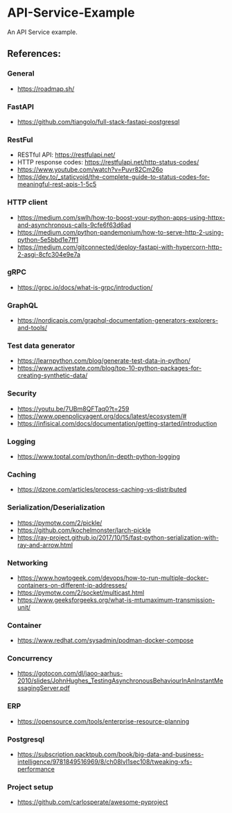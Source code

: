 # API-Service-Example
An API Service example.

## References:
### General
* https://roadmap.sh/
### FastAPI
* https://github.com/tiangolo/full-stack-fastapi-postgresql
### RestFul
* RESTful API: https://restfulapi.net/
* HTTP response codes: https://restfulapi.net/http-status-codes/
* https://www.youtube.com/watch?v=Puvr82Cm26o
* https://dev.to/_staticvoid/the-complete-guide-to-status-codes-for-meaningful-rest-apis-1-5c5
### HTTP client
* https://medium.com/swlh/how-to-boost-your-python-apps-using-httpx-and-asynchronous-calls-9cfe6f63d6ad
* https://medium.com/python-pandemonium/how-to-serve-http-2-using-python-5e5bbd1e7ff1
* https://medium.com/gitconnected/deploy-fastapi-with-hypercorn-http-2-asgi-8cfc304e9e7a
### gRPC
* https://grpc.io/docs/what-is-grpc/introduction/
### GraphQL
* https://nordicapis.com/graphql-documentation-generators-explorers-and-tools/
### Test data generator
* https://learnpython.com/blog/generate-test-data-in-python/
* https://www.activestate.com/blog/top-10-python-packages-for-creating-synthetic-data/
### Security
* https://youtu.be/7UBm8QFTaq0?t=259
* https://www.openpolicyagent.org/docs/latest/ecosystem/#
* https://infisical.com/docs/documentation/getting-started/introduction
### Logging
* https://www.toptal.com/python/in-depth-python-logging
### Caching
* https://dzone.com/articles/process-caching-vs-distributed
### Serialization/Deserialization
* https://pymotw.com/2/pickle/
* https://github.com/kochelmonster/larch-pickle
* https://ray-project.github.io/2017/10/15/fast-python-serialization-with-ray-and-arrow.html
### Networking
* https://www.howtogeek.com/devops/how-to-run-multiple-docker-containers-on-different-ip-addresses/
* https://pymotw.com/2/socket/multicast.html
* https://www.geeksforgeeks.org/what-is-mtumaximum-transmission-unit/
### Container
* https://www.redhat.com/sysadmin/podman-docker-compose
### Concurrency
* https://gotocon.com/dl/jaoo-aarhus-2010/slides/JohnHughes_TestingAsynchronousBehaviourInAnInstantMessagingServer.pdf
### ERP
* https://opensource.com/tools/enterprise-resource-planning
### Postgresql
* https://subscription.packtpub.com/book/big-data-and-business-intelligence/9781849516969/8/ch08lvl1sec108/tweaking-xfs-performance
### Project setup
* https://github.com/carlosperate/awesome-pyproject
